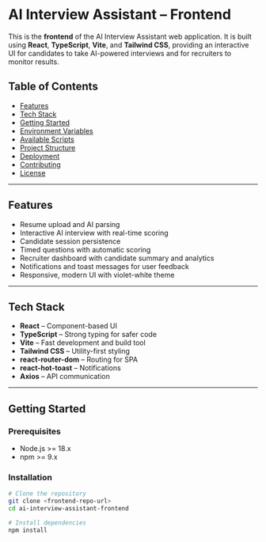 # AI Interview Assistant – Frontend

This is the **frontend** of the AI Interview Assistant web application. It is built using **React**, **TypeScript**, **Vite**, and **Tailwind CSS**, providing an interactive UI for candidates to take AI-powered interviews and for recruiters to monitor results.  

## Table of Contents

- [Features](#features)  
- [Tech Stack](#tech-stack)  
- [Getting Started](#getting-started)  
- [Environment Variables](#environment-variables)  
- [Available Scripts](#available-scripts)  
- [Project Structure](#project-structure)  
- [Deployment](#deployment)  
- [Contributing](#contributing)  
- [License](#license)  

---

## Features

- Resume upload and AI parsing  
- Interactive AI interview with real-time scoring  
- Candidate session persistence  
- Timed questions with automatic scoring  
- Recruiter dashboard with candidate summary and analytics  
- Notifications and toast messages for user feedback  
- Responsive, modern UI with violet-white theme  

---

## Tech Stack

- **React** – Component-based UI  
- **TypeScript** – Strong typing for safer code  
- **Vite** – Fast development and build tool  
- **Tailwind CSS** – Utility-first styling  
- **react-router-dom** – Routing for SPA  
- **react-hot-toast** – Notifications  
- **Axios** – API communication  

---

## Getting Started

### Prerequisites

- Node.js >= 18.x  
- npm >= 9.x  

### Installation

```bash
# Clone the repository
git clone <frontend-repo-url>
cd ai-interview-assistant-frontend

# Install dependencies
npm install
